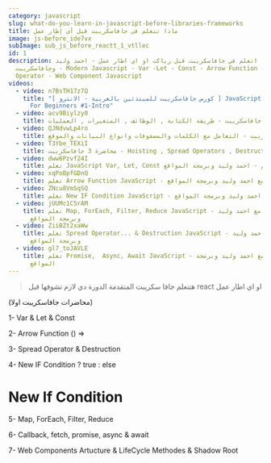 ```yaml
---
category: javascript
slug: what-do-you-learn-in-javascript-before-libraries-frameworks
title: ماذا تتعلم في جافاسكريبت قبل أي إطار عمل
image: js-before_ide7vx
subImage: sub_js_before_reactt_1_vtllec
id: 1
description: ماذا اتعلم في جافاسكريبت قبل رياكت او اي اطار عمل - احمد وليد
  وجافاسكريبت - Modern Javascript - Var -Let - Const - Arrow Function - Spread
  Operator - Web Component Javascript
videos:
  - video: n7BsTH17z7Q
    title: "[ كورس جافاسكريبت للمبتدئين بالعربية - الانترو ] JavaScript Crash Course
      For Beginners #1-Intro"
  - video: acv9Biylzy0
    title: محاضرة 1 جافاسكريبت - طريقة الكتابة , الوظائف , المتغيرات , العمليات
  - video: QJNdvwLp4ro
    title: محاضرة 2 جافاسكريبت - التعامل مع الكلمات والمصفوفات وانواع البيانات والموقع
  - video: T3Ybe_TEXiI
    title: محاضرة 3 جافاسكريبت - Hoisting , Spread Operators , Destructions
  - video: dww6Pzvf24I
    title: تعلم JavaScript Var, Let, Const وما الفروق بينهم - احمد وليد وبرمجة المواقع
  - video: xqPoBpfGDnQ
    title: تعلم Arrow Function JavaScript - باحترافية مع احمد وليد وبرمجة المواقع
  - video: ZNcu8VmSqSQ
    title: تعلم New IF Condition JavaScript - باحترافية مع احمد وليد وبرمجة المواقع
  - video: jUUMc1C5rAM
    title: تعلم Map, ForEach, Filter, Reduce JavaScript - باحترافية مع احمد وليد
      وبرمجة المواقع
  - video: ZiiBZt2xaWw
    title: تعلم Spread Operator... & Destruction JavaScript - باحترافية مع احمد وليد
      وبرمجة المواقع
  - video: gl7_toJAVLE
    title: تعلم Promise,  Async, Await JavaScript - باحترافية مع احمد وليد وبرمجة
      المواقع
---
```

> ه﻿تتعلم جافا سكريبت المتقدمة الدورة دي لازم تشوفها قبل react او اي اطار عمل 

(﻿محاضرات جافاسكريبت اولا)

1- Var & Let & Const

2- Arrow Function () =>

3﻿- Spread Operator & Destruction

4﻿- New IF Condition ? true : else

# New If Condition

<!--EndFragment-->

5﻿- Map, ForEach, Filter, Reduce

6﻿- Callback, fetch, promise, async & await

7﻿- Web Components Artucture & LifeCycle Methodes & Shadow Root